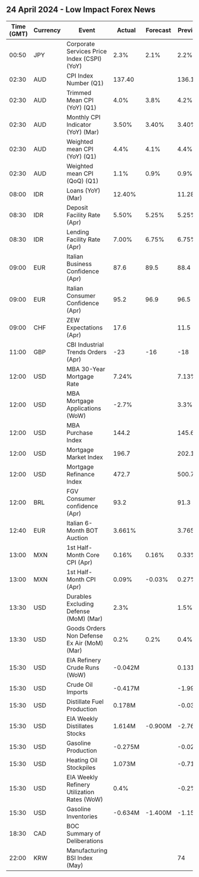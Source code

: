 ## 24 April 2024 - Low Impact Forex News

| Time (GMT) | Currency | Event | Actual | Forecast | Previous |
|------|----------|-------|--------|----------|----------|
| 00:50 | JPY | Corporate Services Price Index (CSPI) (YoY) | 2.3% | 2.1% | 2.2% |
| 02:30 | AUD | CPI Index Number (Q1) | 137.40 |  | 136.10 |
| 02:30 | AUD | Trimmed Mean CPI (YoY) (Q1) | 4.0% | 3.8% | 4.2% |
| 02:30 | AUD | Monthly CPI Indicator (YoY) (Mar) | 3.50% | 3.40% | 3.40% |
| 02:30 | AUD | Weighted mean CPI (YoY) (Q1) | 4.4% | 4.1% | 4.4% |
| 02:30 | AUD | Weighted mean CPI (QoQ) (Q1) | 1.1% | 0.9% | 0.9% |
| 08:00 | IDR | Loans (YoY) (Mar) | 12.40% |  | 11.28% |
| 08:30 | IDR | Deposit Facility Rate (Apr) | 5.50% | 5.25% | 5.25% |
| 08:30 | IDR | Lending Facility Rate (Apr) | 7.00% | 6.75% | 6.75% |
| 09:00 | EUR | Italian Business Confidence (Apr) | 87.6 | 89.5 | 88.4 |
| 09:00 | EUR | Italian Consumer Confidence (Apr) | 95.2 | 96.9 | 96.5 |
| 09:00 | CHF | ZEW Expectations (Apr) | 17.6 |  | 11.5 |
| 11:00 | GBP | CBI Industrial Trends Orders (Apr) | -23 | -16 | -18 |
| 12:00 | USD | MBA 30-Year Mortgage Rate | 7.24% |  | 7.13% |
| 12:00 | USD | MBA Mortgage Applications (WoW) | -2.7% |  | 3.3% |
| 12:00 | USD | MBA Purchase Index | 144.2 |  | 145.6 |
| 12:00 | USD | Mortgage Market Index | 196.7 |  | 202.1 |
| 12:00 | USD | Mortgage Refinance Index | 472.7 |  | 500.7 |
| 12:00 | BRL | FGV Consumer confidence (Apr) | 93.2 |  | 91.3 |
| 12:40 | EUR | Italian 6-Month BOT Auction | 3.661% |  | 3.765% |
| 13:00 | MXN | 1st Half-Month Core CPI (Apr) | 0.16% | 0.16% | 0.33% |
| 13:00 | MXN | 1st Half-Month CPI (Apr) | 0.09% | -0.03% | 0.27% |
| 13:30 | USD | Durables Excluding Defense (MoM) (Mar) | 2.3% |  | 1.5% |
| 13:30 | USD | Goods Orders Non Defense Ex Air (MoM) (Mar) | 0.2% | 0.2% | 0.4% |
| 15:30 | USD | EIA Refinery Crude Runs (WoW) | -0.042M |  | 0.131M |
| 15:30 | USD | Crude Oil Imports | -0.417M |  | -1.991M |
| 15:30 | USD | Distillate Fuel Production | 0.178M |  | -0.038M |
| 15:30 | USD | EIA Weekly Distillates Stocks | 1.614M | -0.900M | -2.760M |
| 15:30 | USD | Gasoline Production | -0.275M |  | -0.025M |
| 15:30 | USD | Heating Oil Stockpiles | 1.073M |  | -0.714M |
| 15:30 | USD | EIA Weekly Refinery Utilization Rates (WoW) | 0.4% |  | -0.2% |
| 15:30 | USD | Gasoline Inventories | -0.634M | -1.400M | -1.154M |
| 18:30 | CAD | BOC Summary of Deliberations |  |  |  |
| 22:00 | KRW | Manufacturing BSI Index (May) |  |  | 74 |
